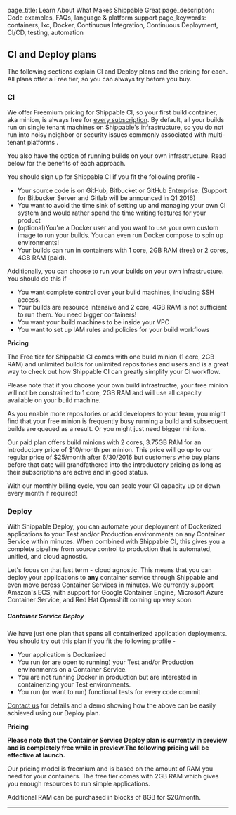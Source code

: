 page_title: Learn About What Makes Shippable Great
page_description: Code examples, FAQs, language & platform support
page_keywords: containers, lxc, Docker, Continuous Integration, Continuous Deployment, CI/CD, testing, automation


## CI and Deploy plans

The following sections explain CI and Deploy plans and the pricing for each. All plans offer a Free tier, so you can always try before you buy.

### CI

We offer Freemium pricing for Shippable CI, so your first build container, aka minion, is always free for [every subscription](gs_concepts.md/#Subscriptions). By default, all your builds run on single tenant machines on Shippable's infrastructure, so you do not run into noisy neighbor or security issues commonly associated with multi-tenant platforms .

You also have the option of running builds on your own infrastructure. Read below for the benefits of each approach.

You should sign up for Shippable CI if you fit the following profile -
* Your source code is on GitHub, Bitbucket or GitHub Enterprise. (Support for Bitbucker Server and Gitlab will be announced in Q1 2016)
* You want to avoid the time sink of setting up and managing your own CI system and would rather spend the time writing features for your product   
* (optional)You're a Docker user and you want to use your own custom image to run your builds. You can even run Docker compose to spin up environments!
* Your builds can run in containers with 1 core, 2GB RAM (free) or 2 cores, 4GB RAM (paid).

Additionally, you can choose to run your builds on your own infrastructure. You should do this if  -
* You want complete control over your build machines, including SSH access. 
* Your builds are resource intensive and 2 core, 4GB RAM is not sufficient to run them. You need bigger containers! 
* You want your build machines to be inside your VPC
* You want to set up IAM rules and policies for your build workflows 

**Pricing** 

The Free tier for Shippable CI comes with one build minion (1 core, 2GB RAM) and unlimited builds for unlimited repositories and users and is a great way to check out how Shippable CI can greatly simplify your CI workflow. 

Please note that if you choose your own build infrastructre, your free minion will not be constrained to 1 core, 2GB RAM and will use all capacity available on your build machine. 

As you enable more repositories or add developers to your team, you might find that your free minion is frequently busy running a build and subsequent builds are queued as a result. Or you might just need bigger minions.

Our paid plan offers build minions with 2 cores, 3.75GB RAM for an introductory price of $10/month per minion. This price will go up to our regular price of $25/month after 6/30/2016 but customers who buy plans before that date will grandfathered into the introductory pricing as long as their subscriptions are active and in good status. 

With our monthly billing cycle, you can scale your CI capacity up or down every month if required!


### Deploy

With Shippable Deploy, you can automate your deployment of Dockerized applications to your Test and/or Production environments on any Container Service within minutes. When combined with Shippable CI, this gives you a complete pipeline from source control to production that is automated, unified, and cloud agnostic. 

Let's focus on that last term - cloud agnostic. This means that you can deploy your applications to **any** container service through Shippable and even move across Container Services in minutes. We currently support Amazon's ECS, with support for Google Container Engine, Microsoft Azure Container Service, and Red Hat Openshift coming up very soon.

##### Container Service Deploy

We have just one plan that spans all containerized application deployments. You should try out this plan if you fit the following profile -

* Your application is Dockerized
* You run (or are open to running) your Test and/or Production environments on a Container Service. 
* You are not running Docker in production but are interested in containerizing your Test environments.  
* You run (or want to run) functional tests for every code commit

[Contact us](mailto:support@shippable.com) for details and a demo showing how the above can be easily achieved using our Deploy plan.

**Pricing**

**Please note that the Container Service Deploy plan is currently in preview and is completely free while in preview.The following pricing will be effective at launch.** 

Our pricing model is freemium and is based on the amount of RAM you need for your containers. The free tier comes with 2GB RAM which gives you enough resources to run simple applications. 

Additional RAM can be purchased in blocks of 8GB for $20/month.

*****

